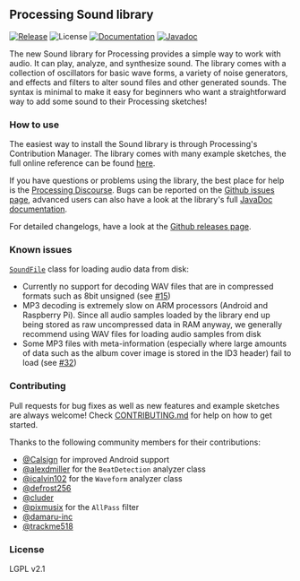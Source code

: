 ## Processing Sound library

[![Release](https://img.shields.io/github/v/release/processing/processing-sound?sort=semver)](https://github.com/processing/processing-sound/releases) ![License](https://img.shields.io/github/license/processing/processing-sound) [![Documentation](https://img.shields.io/badge/Docs-processing.org-black)](https://www.processing.org/reference/libraries/sound/) [![Javadoc](https://img.shields.io/badge/Docs-Javadoc-lightgray)](https://processing.github.io/processing-sound/)

The new Sound library for Processing provides a simple way to work with audio. It can play, analyze, and synthesize sound. The library comes with a collection of oscillators for basic wave forms, a variety of noise generators, and effects and filters to alter sound files and other generated sounds. The syntax is minimal to make it easy for beginners who want a straightforward way to add some sound to their Processing sketches!

### How to use

The easiest way to install the Sound library is through Processing's Contribution Manager. The library comes with many example sketches, the full online reference can be found [here](https://www.processing.org/reference/libraries/sound/).

If you have questions or problems using the library, the best place for help is the [Processing Discourse](https://discourse.processing.org/). Bugs can be reported on the [Github issues page](https://github.com/processing/processing-sound/issues), advanced users can also have a look at the library's full [JavaDoc documentation](https://processing.github.io/processing-sound/index.html?processing/sound/package-summary.html).

For detailed changelogs, have a look at the [Github releases page](https://github.com/processing/processing-sound/releases).

### Known issues

[`SoundFile`](https://processing.org/reference/libraries/sound/SoundFile.html) class for loading audio data from disk:
* Currently no support for decoding WAV files that are in compressed formats such as 8bit unsigned (see [#15](/../../issues/15))
* MP3 decoding is extremely slow on ARM processors (Android and Raspberry Pi). Since all audio samples loaded by the library end up being stored as raw uncompressed data in RAM anyway, we generally recommend using WAV files for loading audio samples from disk
* Some MP3 files with meta-information (especially where large amounts of data such as the album cover image is stored in the ID3 header) fail to load (see [#32](/../../issues/32))

### Contributing

Pull requests for bug fixes as well as new features and example sketches are always welcome! Check [CONTRIBUTING.md](CONTRIBUTING.md) for help on how to get started.

Thanks to the following community members for their contributions:

* [@Calsign](https://github.com/Calsign) for improved Android support
* [@alexdmiller](https://github.com/alexdmiller) for the `BeatDetection` analyzer class
* [@icalvin102](https://github.com/icalvin102) for the `Waveform` analyzer class
* [@defrost256](https://github.com/defrost256)
* [@cluder](https://github.com/cluder)
* [@pixmusix](https://github.com/pixmusix) for the `AllPass` filter
* [@damaru-inc](https://github.com/damaru-inc)
* [@trackme518](https://github.com/trackme518)

### License

LGPL v2.1
